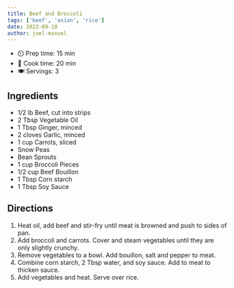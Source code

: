 ```yaml
---
title: Beef and Broccoli
tags: ['beef', 'asian', 'rice']
date: 2022-09-10
author: joel-maxuel
---
```


- ⏲️ Prep time: 15 min
- 🍳 Cook time: 20 min
- 🍽️ Servings: 3

## Ingredients

- 1/2 lb Beef, cut into strips
- 2 Tbsp Vegetable Oil
- 1 Tbsp Ginger, minced
- 2 cloves Garlic, minced
- 1 cup Carrots, sliced
- Snow Peas
- Bean Sprouts
- 1 cup Broccoli Pieces
- 1/2 cup Beef Bouillon
- 1 Tbsp Corn starch
- 1 Tbsp Soy Sauce

## Directions

1. Heat oil, add beef and stir-fry until meat is browned and push to sides of pan.
2. Add broccoli and carrots. Cover and steam vegetables until they are only slightly crunchy.
3. Remove vegetables to a bowl. Add bouillon, salt and pepper to meat.
4. Combine corn starch, 2 Tbsp water, and soy sauce. Add to meat to thicken sauce.
5. Add vegetables and heat. Serve over rice.

